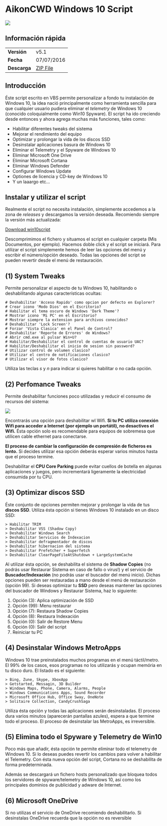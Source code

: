 # AikonCWD Windows 10 Script

![](http://i.imgur.com/WUAw09U.png)

## Información rápida
|||
|---|---|
|**Versión**|v5.1|
|**Fecha**|07/07/2016|
|**Descarga**|[ZIP File](www.google.es)|

## Introducción

Éste script escrito en VBS permite personalizar a fondo tu instalación de Windows 10, la idea nació principalmente como herramienta sencilla para que cualquier usuario pudiera eliminar el *telemetry* de Windows 10 (conocido coloquialmente como Win10 Spyware). El script ha ido creciendo desde entonces y ahora agrega muchas más funciones, tales como:

- Habilitar diferentes tweaks del sistema
- Mejorar el rendimiento del equipo
- Optimizar y prolongar la vida de los discos SSD
- Desinstalar aplicaciones basura de Windows 10
- Eliminar el Telemetry y el Spyware de Windows 10
- Eliminar Microsoft One Drive
- Eliminar Microsoft Cortana
- Eliminar Windows Defender
- Configurar Windows Update
- Optiones de licencia y CD-key de Windows 10
- Y un laaargo etc...

## Instalar y utilizar el script

Realmente el script no necesita instalación, simplemente accedemos a la zona de *releases* y descargamos la versión deseada. Recomiendo siempre la versión más actualizada:

[Download win10script](https://github.com/aikoncwd/win10script/tree/master/releases)

Descomprimimos el fichero y situamos el script en cualquier carpeta (Mis Documentos, por ejemplo). Hacemos doble click y el script se iniciará. Para utilizar el script simplemente hemos de leer las opciones del menú y escribir el número/opción deseado. Todas las opciones del script se pueden revertir desde el menú de restauración.

## (1) System Tweaks

Permite personalizar el aspecto de tu Windows 10, habilitando o deshabilitando algunas características ocultas:

    # Deshabilitar 'Acceso Rapido' como opcion por defecto en Explorer?
    # Crear icono 'Modo Dios' en el Escritorio?
    # Habilitar el tema oscuro de Windows 'Dark Theme'?
    # Mostrar icono 'Mi PC' en el Escritorio?
    # Mostrar siempre la extension para archivos conocidos?
    # Deshabilitar 'Lock Screen'?
    # Forzar 'Vista Clasica' en el Panel de Control?
    # Deshabilitar 'Reporte de Errores' de Windows?
    # Abrir cmd.exe al pulsar Win+U?
    # Habilitar/Deshabilitar el control de cuentas de usuario UAC?
    # Habilitar/Deshabilitar el inicio de sesion sin password?
    # Utilizar control de volumen clasico?
    # Utilizar el centro de notificaciones clasico?
    # Utilizar el visor de fotos clasico?

Utiliza las teclas *s* y *n* para indicar si quieres habilitar o no cada opción.

## (2) Perfomance Tweaks

Permite deshabilitar funciones poco utilizadas y reducir el consumo de recursos del sistema:

![](http://i.imgur.com/eQvUyHp.png)

Encontrarás una opción para deshabilitar wl Wifi. **Si tu PC utiliza conexión Wifi para acceder a Internet (por ejemplo un portátil), no desactives el Wifi.** Ésta opción solo es recomendable para equipos de sobremesa que utilicen cable ethernet para conectarse.

**El proceso de cambiar la configuración de compresión de ficheros es lento.** Si decides utilizar esa opción deberás esperar varios minutos hasta que el proceso termine.

Deshabilitar el **CPU Core Parking** puede evitar cuellos de botella en algunas aplicaciones y juegos, pero incrementará ligeramente la electricidad consumida por tu CPU.

## (3) Optimizar discos SSD

Éste conjunto de opciones permiten mejorar y prolongar la vida de tus **discos SSD**. Utiliza ésta opción si tienes Windows 10 instalado en un disco SSD:

    > Habilitar TRIM
    > Deshabilitar VSS (Shadow Copy)
    > Deshabilitar Windows Search
    > Deshabilitar Servicios de Indexacion
    > Deshabilitar defragmentador de discos
    > Deshabilitar hibernacion del sistema 
    > Deshabilitar Prefetcher + Superfetch
    > Deshabilitar ClearPageFileAtShutdown + LargeSystemCache

Al utilizar ésta opción, se deshabilita el sistema de **Shadow Copies** (no podrás usar Restaurar Sistema en caso de fallo o virus!) y el servicio de **Buscador/Indexación** (no podrás usar el buscador del menú inicio). Dichas opciones pueden ser restauradas a mano desde el menú de restauración (opción 99). Si deseas optimizar tu **SSD** pero deseas mantener las opciones del buscador de Windows y Restaurar Sistema, haz lo siguiente:

1. Opción (3): Aplica optimización de SSD
2. Opción (99): Menu restaurar
3. Opción (7): Restaura Shadow Copies
4. Opción (8): Restaura Indexación
5. Opción (0): Salir de Restore Menu
6. Opción (0): Salir del script
7. Reiniciar tu PC

## (4) Desinstalar Windows MetroApps

Windows 10 trae preinstalados muchos programas en el menú táctil/metro. El 99% de los casos, esos programas no los utilizarás y ocupan memória en tu disco duro. El listado es el siguiente:

    > Bing, Zune, Skype, XboxApp
    > Getstarted, Messagin, 3D Builder
    > Windows Maps, Phone, Camera, Alarms, People
    > Windows Communications Apps, Sound Recorder
    > Microsoft Office Hub, Office Sway, OneNote
    > Solitaire Collection, CandyCrushSaga

Utiliza ésta opción y todas las aplicaciones serán desinstaladas. El proceso dura varios minutos (aparecerán pantallas azules), espera a que termine todo el proceso. El proceso de desinstalar las MetroApps, es irreversible.

## (5) Elimina todo el Spyware y Telemetry de Win10

Poco más que añadir, ésta opción te permite eliminar todo el telemetry de Windows 10. Si lo deseas puedes revertir los cambios para volver a habilitar el Telemetry. Con ésta nueva opción del script, Cortana no se deshabilita de forma predeterminada.

Además se descargará un fichero hosts personalizado que bloquea todos los servidores de spyware/telemetry de Windows 10, así como los principales dominios de publicidad y adware de Internet.

## (6) Microsoft OneDrive

Si no utilizas el servicio de OneDrive recomiendo deshabilitarlo. Si desinstalas OneDrive recuerda que la opción no es reversible
